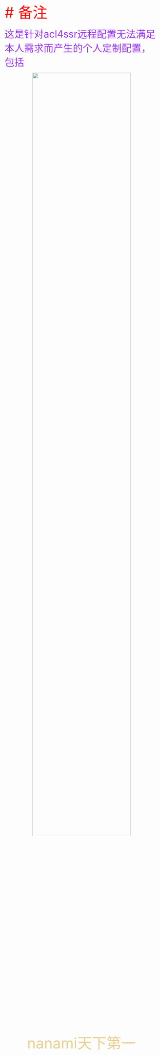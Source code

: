 <div><font size="13" color="red"># 备注</font></div>
<p><font size="6" color="#9832F6">这是针对acl4ssr远程配置无法满足本人需求而产生的个人定制配置，包括</font></p>
<div align=center>
<img src="https://files.yande.re/sample/e01c433e7ffcb0df8a4c07645c6cf821/yande.re%20437843%20sample%20arihara_nanami%20game_cg%20kobuichi%20riddle_joker%20seifuku%20sweater%20yuzu-soft.jpg" width="80%" height="80%">
</div>
<p><div align=center><font size="16" color="#E8D093">nanami天下第一</div></font></p>
